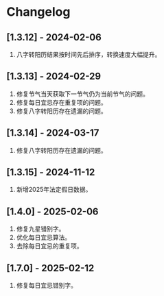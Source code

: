 # Changelog


## [1.3.12] - 2024-02-06
1. 八字转阳历结果按时间先后排序，转换速度大幅提升。

## [1.3.13] - 2024-02-29
1. 修复节气当天获取下一节气仍为当前节气的问题。
2. 修复每日宜忌存在重复项的问题。
3. 修复八字转阳历存在遗漏的问题。

## [1.3.14] - 2024-03-17
1. 修复八字转阳历存在遗漏的问题。

## [1.3.15] - 2024-11-12
1. 新增2025年法定假日数据。

## [1.4.0] - 2025-02-06
1. 修复九星错别字。
2. 优化每日宜忌算法。
3. 去除每日宜忌的重复项。

## [1.7.0] - 2025-02-12
1. 修复每日宜忌错别字。
